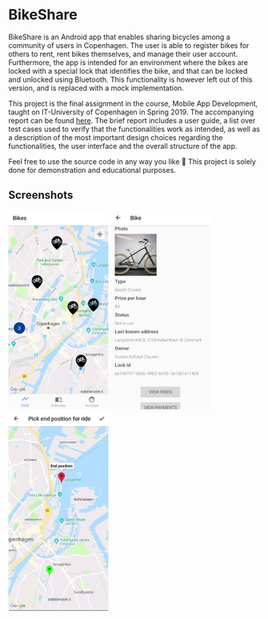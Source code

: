 # BikeShare
BikeShare is an Android app that enables sharing bicycles among a community of users in Copenhagen. The user is able to register bikes for others to rent, rent bikes themselves, and manage their user account. Furthermore, the app is intended for an environment where the bikes are locked with a special lock that identifies the bike, and that can be locked and unlocked using Bluetooth. This functionality is however left out of this version, and is replaced with a mock implementation.  

This project is the final assignment in the course, Mobile App Development, taught on IT-University of Copenhagen in Spring 2019. The accompanying report can be found [here](docs/report.pdf). The brief report includes a user guide, a list over test cases used to verify that the functionalities work as intended, as well as a description of the most important design choices regarding the functionalities, the user interface and the overall structure of the app.

Feel free to use the source code in any way you like 🙏 This project is solely done for demonstration and educational purposes.

## Screenshots
<img src="docs/bike-map-screenshot.png" width="200">
<img src="docs/bike-detail-screenshot.png" width="200">
<img src="docs/end-position-picker-screenshot.png" width="200">
